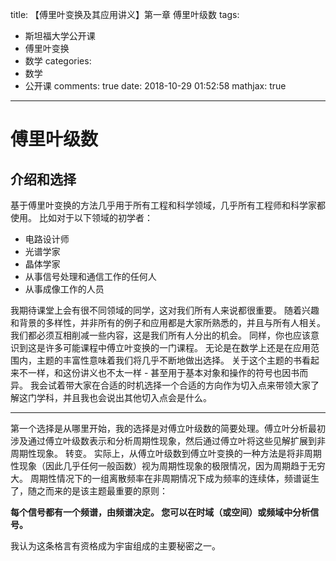 title: 【傅里叶变换及其应用讲义】第一章 傅里叶级数
tags:
  - 斯坦福大学公开课
  - 傅里叶变换
  - 数学
categories:
  - 数学
  - 公开课
comments: true
date: 2018-10-29 01:52:58
mathjax: true
---

# 傅里叶级数

## 介绍和选择

基于傅里叶变换的方法几乎用于所有工程和科学领域，几乎所有工程师和科学家都使用。 比如对于以下领域的初学者：

- 电路设计师
- 光谱学家
- 晶体学家
- 从事信号处理和通信工作的任何人
- 从事成像工作的人员

我期待课堂上会有很不同领域的同学，这对我们所有人来说都很重要。 随着兴趣和背景的多样性，并非所有的例子和应用都是大家所熟悉的，并且与所有人相关。 我们都必须互相削减一些内容，这是我们所有人分出的机会。 同样，你也应该意识到这是许多可能课程中傅立叶变换的一门课程。 无论是在数学上还是在应用范围内，主题的丰富性意味着我们将几乎不断地做出选择。 关于这个主题的书看起来不一样，和这份讲义也不太一样 - 甚至用于基本对象和操作的符号也因书而异。 我会试着带大家在合适的时机选择一个合适的方向作为切入点来带领大家了解这门学科，并且我也会说出其他切入点会是什么。

--- 

第一个选择是从哪里开始，我的选择是对傅立叶级数的简要处理。傅立叶分析最初涉及通过傅立叶级数表示和分析周期性现象，然后通过傅立叶将这些见解扩展到非周期性现象。 转变。 实际上，从傅立叶级数到傅立叶变换的一种方法是将非周期性现象（因此几乎任何一般函数）视为周期性现象的极限情况，因为周期趋于无穷大。 周期性情况下的一组离散频率在非周期情况下成为频率的连续体，频谱诞生了，随之而来的是该主题最重要的原则：

**每个信号都有一个频谱，由频谱决定。 您可以在时域（或空间）或频域中分析信号。**

我认为这条格言有资格成为宇宙组成的主要秘密之一。